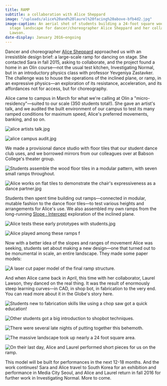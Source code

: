 ```yaml
---
title: RAMP
subtitle: a collaboration with Alice Sheppard
image: "/uploads/alice%20and%20laurel%20facing%20above-bfb4d2.jpg"
image-caption: An aerial shot of students building a 24-foot square wooden ramp, a
  stage landscape for dancer/choreographer Alice Sheppard and her collaborator, Laurel
  Lawson.
date-display: January 2016–ongoing
---
```


Dancer and choreographer [Alice Sheppard](http://alicesheppard.com/) approached us with an irresistible design brief: a large-scale ramp for dancing on stage. She contacted Sara in fall 2015, asking to collaborate, and the project found a home in an Olin course—not the usual test kitchen, Investigating Normal, but in an introductory physics class with professor Yevgeniya Zastavker. The challenge was to house the operations of the inclined plane, or ramp, in an expressive physics—an exploration of its resistance, acceleration, and its affordances not for access, but for choreography.

Alice came to campus in March for what we're calling at Olin a "micro-residency"—suited to our scale (350 students total!). She gave an artist's talk, and we audited the built environment of our campus to test its many ramped conditions for maximum speed, Alice's preferred movements, banking, and so on.

![alice artists talk.jpg](/uploads/alice%20artists%20talk.jpg)

![alice campus audit.jpg](/uploads/alice%20campus%20audit.jpg)

We made a provisional dance studio with floor tiles that our student dance club uses, and we borrowed mirrors from our colleagues over at Babson College's theater group.

![Students assemble the wood floor tiles in a modular pattern, with seven small ramps throughout.](/uploads/P1240591.jpg)

![Alice works on flat tiles to demonstrate the chair's expressiveness as a dance partner.jpg](/uploads/alice%20dancing%20flat%20tiles.jpg)

Students then spent time building out ramps—connected in modular, mutable fashion to the dance floor tiles—to test various heights and arrangements for Alice's use. We also assembled my own ramps from the long-running [Slope : Intercept](http://slopeintercept.org/) exploration of the inclined plane.

![Alice tests these early prototypes with students.jpg](/uploads/alice%20testing%20first%20prototypes.jpg)

![Alice played among these ramps f](/uploads/alice%20and%20two%20ramps.jpg)

Now with a better idea of the slopes and ranges of movement Alice was seeking, students set about making a new design—one that turned out to be monumental in scale, an entire landscape. They made some paper models:

![A laser cut paper model of the final ramp structure.](/uploads/alice%20ramp%20final%20paper%20model.jpg)

And when Alice came back in April, this time with her collaborator, Laurel Lawson, they danced on the real thing. It was the result of enormously steep learning curves—in CAD, in shop bot, in fabrication to the very end. You can read more about it in the Globe's story here.

![Students new to fabrication skills like using a chop saw got a quick education!](/uploads/alice%20erica%20chopsaw.jpg)

![Other students got a big introduction to shopbot techniques.](/uploads/alice%20shopbot.jpg)

![There were several late nights of putting together this behemoth.](/uploads/alice%20ramp%20halfway%20alex.jpg)

![The massive landscape took up nearly a 24 foot square area.](/uploads/ramp%20students%20aerial%20above.jpg)

![On their last day, Alice and Laurel performed short pieces for us on the ramp.](/uploads/alice%20and%20laurel%20dancing.jpg)

This model will be built for performances in the next 12-18 months. And the work continues! Sara and Alice travel to South Korea for an exhibition and performance in Media City Seoul, and Alice and Laurel return in fall 2016 for further work in Investigating Normal. More to come.

